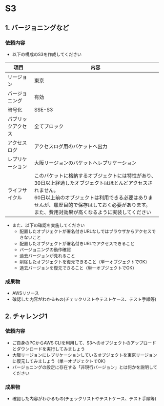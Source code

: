 # S3

## 1. バージョニングなど

### 依頼内容

- 以下の構成のS3を作成してください

| 項目  | 内容 |
| ------------- | ------------- |
| リージョン  | 東京  |
| バージョニング  | 有効  |
| 暗号化  | SSE-S3  |
| パブリックアクセス  | 全てブロック  |
| アクセスログ  | アクセスログ用のバケットへ出力  |
| レプリケーション  | 大阪リージョンのバケットへレプリケーション  |
| ライフサイクル  | このバケットに格納するオブジェクトには特性があり、30日以上経過したオブジェクトはほとんどアクセスされません。<br/> 60⽇以上前のオブジェクトは利⽤できる必要はありませんが、履歴⽬的で保存はしておく必要があります。 <br/>また、費⽤対効果が⾼くなるように実装してください |

- また、以下の確認を実施してください
  - 配置したオブジェクトが署名付きURLなしではブラウザからアクセスできないこと
  - 配置したオブジェクトが署名付きURLでアクセスできること
  - バージョニングの動作確認
   - 過去バージョンが見れること
   - 削除したオブジェクトを復元できること（単一オブジェクトでOK）
   - 過去バージョンを復元できること（単一オブジェクトでOK）

### 成果物
- AWSリソース
- 確認した内容がわかるもの(チェックリストやテストケース、テスト手順等)

## 2. チャレンジ1

### 依頼内容

- ご自身のPCからAWS CLIを利用して、S3へのオブジェクトのアップロードとダウンロードを実行してみましょう
- 大阪リージョンにレプリケーションしているオブジェクトを東京リージョンに復元してみましょう（単一オブジェクトでOK） 
- バージョニングの設定に存在する「非現行バージョン」とは何かを説明してください

### 成果物
- 確認した内容がわかるもの(チェックリストやテストケース、テスト手順等)
